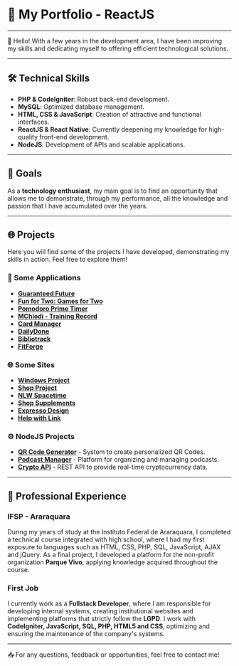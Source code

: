 # 🚀 My Portfolio - ReactJS

---

👋 Hello! With a few years in the development area, I have been improving my skills and dedicating myself to offering efficient technological solutions.

---

## 🛠️ Technical Skills

- **PHP & CodeIgniter**: Robust back-end development.
- **MySQL**: Optimized database management.
- **HTML, CSS & JavaScript**: Creation of attractive and functional interfaces.
- **ReactJS & React Native**: Currently deepening my knowledge for high-quality front-end development.
- **NodeJS**: Development of APIs and scalable applications.

---

## 🎯 Goals

As a **technology enthusiast**, my main goal is to find an opportunity that allows me to demonstrate, through my performance, all the knowledge and passion that I have accumulated over the years.

---
## 🌐 Projects

Here you will find some of the projects I have developed, demonstrating my skills in action. Feel free to explore them!

### 📱 Some Applications

- [**Guaranteed Future**](https://play.google.com/store/apps/details?id=com.matheuschiodi.FuturoGarantido)
- [**Fun for Two: Games for Two**](https://play.google.com/store/apps/details?id=com.matheuschiodi.dualgame)
- [**Pomodoro Prime Timer**](https://play.google.com/store/apps/details?id=com.matheuschiodi.PomodoroPrimeTimer)
- [**MChiodi - Training Record**](https://play.google.com/store/apps/details?id=com.matheuschiodi.TrainingRecord)
- [**Card Manager**](https://play.google.com/store/apps/details?id=com.matheuschiodi.CardManager)
- [**DailyDone**](https://play.google.com/store/apps/details?id=com.matheuschiodi.DailyDone)
- [**Bibliotrack**](https://play.google.com/store/apps/details?id=com.matheuschiodi.Bibliotrack)
- [**FitForge**](https://play.google.com/store/apps/details?id=com.matheuschiodi.FitForge)

### 🌐 Some Sites

- [**Windows Project**](https://matheuschiodi.github.io/windows/)
- [**Shop Project**](https://matheuschiodi.github.io/Project-Shop/)
- [**NLW Spacetime**](https://matheuschiodi.github.io/NLW-Spacetime-not-Prisma/)
- [**Shop Supplements**](https://matheuschiodi.github.io/shop-supplements/)
- [**Expresso Design**](https://matheuschiodi.github.io/ExpressoDesign/)
- [**Help with Link**](https://matheuschiodi.github.io/HelpLinks/)

### ⚙️ NodeJS Projects

- **[QR Code Generator](https://github.com/MatheusChiodi/Gerador-de-QR-Codes-para-E-commerces)** - System to create personalized QR Codes.
- **[Podcast Manager](https://github.com/MatheusChiodi/Gerenciador-de-Podcasts)** - Platform for organizing and managing podcasts.
- **[Crypto API](https://github.com/MatheusChiodi/crypto-api)** - REST API to provide real-time cryptocurrency data.

---

## 💼 Professional Experience

### IFSP - Araraquara

During my years of study at the Instituto Federal de Araraquara, I completed a technical course integrated with high school, where I had my first exposure to languages ​​such as HTML, CSS, PHP, SQL, JavaScript, AJAX and jQuery. As a final project, I developed a platform for the non-profit organization **Parque Vivo**, applying knowledge acquired throughout the course.

### First Job

I currently work as a **Fullstack Developer**, where I am responsible for developing internal systems, creating institutional websites and implementing platforms that strictly follow the **LGPD**. I work with **CodeIgniter, JavaScript, SQL, PHP, HTML5 and CSS**, optimizing and ensuring the maintenance of the company's systems.

---
📥 For any questions, feedback or opportunities, feel free to contact me!
